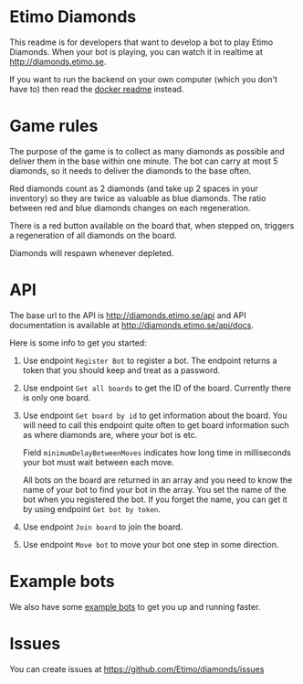 # Etimo Diamonds

This readme is for developers that want to develop a bot to play Etimo Diamonds. When your bot is playing, you can watch it in realtime at http://diamonds.etimo.se.

If you want to run the backend on your own computer (which you don't have to) then read the [docker readme](DOCKER.md) instead.

# Game rules
The purpose of the game is to collect as many diamonds as possible and deliver them in the base within one minute. The bot can carry at most 5 diamonds, so it needs to deliver the diamonds to the base often.

Red diamonds count as 2 diamonds (and take up 2 spaces in your inventory) so they are twice as valuable as blue diamonds. The ratio between red and blue diamonds changes on each regeneration.

There is a red button available on the board that, when stepped on, triggers a regeneration of all diamonds on the board.

Diamonds will respawn whenever depleted.

# API

The base url to the API is http://diamonds.etimo.se/api and API documentation is available at http://diamonds.etimo.se/api/docs.

Here is some info to get you started:
1. Use endpoint `Register Bot` to register a bot. The endpoint returns a token that you should keep and treat as a password.
2. Use endpoint `Get all boards` to get the ID of the board. Currently there is only one board.
3. Use endpoint `Get board by id` to get information about the board. You will need to call this endpoint quite often to get board information such as where diamonds are, where your bot is etc.

   Field `minimumDelayBetweenMoves` indicates how long time in milliseconds your bot must wait between each move.

   All bots on the board are returned in an array and you need to know the name of your bot to find your bot in the array. You set the name of the bot when you registered the bot. If you forget the name, you can get it by using endpoint `Get bot by token`.
4. Use endpoint `Join board` to join the board.
5. Use endpoint `Move bot` to move your bot one step in some direction.

# Example bots
We also have some [example bots](diamonds-bot-example/README.md) to get you up and running faster.

# Issues
You can create issues at https://github.com/Etimo/diamonds/issues
